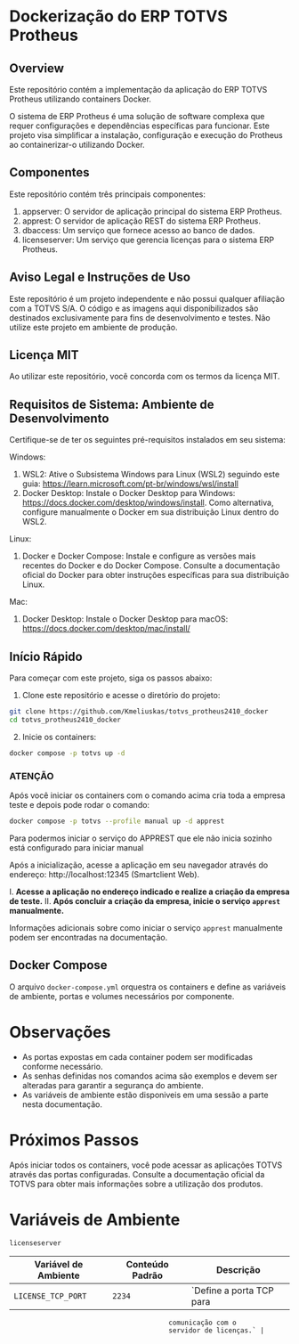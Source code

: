 # Dockerização do ERP TOTVS Protheus
## Overview
Este repositório contém a implementação da aplicação do ERP TOTVS Protheus utilizando containers Docker.

O sistema de ERP Protheus é uma solução de software complexa que requer configurações e dependências específicas para funcionar. Este projeto visa simplificar a instalação, configuração e execução do Protheus ao containerizar-o utilizando Docker.

## Componentes
Este repositório contém três principais componentes:

1. appserver: O servidor de aplicação principal do sistema ERP Protheus.
2. apprest: O servidor de aplicação REST do sistema ERP Protheus.
3. dbaccess: Um serviço que fornece acesso ao banco de dados.
4. licenseserver: Um serviço que gerencia licenças para o sistema ERP Protheus.

## Aviso Legal e Instruções de Uso
Este repositório é um projeto independente e não possui qualquer afiliação com a TOTVS S/A. O código e as imagens aqui disponibilizados são destinados exclusivamente para fins de desenvolvimento e testes. Não utilize este projeto em ambiente de produção.

## Licença MIT
Ao utilizar este repositório, você concorda com os termos da licença MIT.

## Requisitos de Sistema: Ambiente de Desenvolvimento
Certifique-se de ter os seguintes pré-requisitos instalados em seu sistema:

Windows:

  1. WSL2: Ative o Subsistema Windows para Linux (WSL2) seguindo este guia: https://learn.microsoft.com/pt-br/windows/wsl/install
  2. Docker Desktop: Instale o Docker Desktop para Windows: https://docs.docker.com/desktop/windows/install. Como alternativa, configure manualmente o Docker em sua distribuição Linux dentro do WSL2.

Linux:

  1. Docker e Docker Compose: Instale e configure as versões mais recentes do Docker e do Docker Compose. Consulte a documentação oficial do Docker para obter instruções específicas para sua distribuição Linux.
     
Mac:
  1. Docker Desktop: Instale o Docker Desktop para macOS: https://docs.docker.com/desktop/mac/install/

## Início Rápido
Para começar com este projeto, siga os passos abaixo:

1. Clone este repositório e acesse o diretório do projeto:
```bash
git clone https://github.com/Kmeliuskas/totvs_protheus2410_docker
cd totvs_protheus2410_docker
```
2. Inicie os containers:
```bash
docker compose -p totvs up -d
```
### ATENÇÃO
Após você iniciar os containers com o comando acima
cria toda a empresa teste e depois pode rodar o comando:
```bash
docker compose -p totvs --profile manual up -d apprest
```
Para podermos iniciar o serviço do APPREST que ele não inicia sozinho está configurado para iniciar manual

Após a inicialização, acesse a aplicação em seu navegador através do endereço: http://localhost:12345 (Smartclient Web).

I. **Acesse a aplicação no endereço indicado e realize a criação da empresa de teste.**
II. **Após concluir a criação da empresa, inicie o serviço `apprest` manualmente.**

Informações adicionais sobre como iniciar o serviço `apprest` manualmente podem ser encontradas na documentação.

## Docker Compose
O arquivo `docker-compose.yml` orquestra os containers e define as variáveis de ambiente, portas e volumes necessários por componente.

# Observações
- As portas expostas em cada container podem ser modificadas conforme necessário.
- As senhas definidas nos comandos acima são exemplos e devem ser alteradas para garantir a segurança do ambiente.
- As variáveis de ambiente estão disponiveis em uma sessão a parte nesta documentação.

# Próximos Passos
Após iniciar todos os containers, você pode acessar as aplicações TOTVS através das portas configuradas. Consulte a documentação oficial da TOTVS para obter mais informações sobre a utilização dos produtos.

# Variáveis de Ambiente
`licenseserver`

| Variável de Ambiente | Conteúdo Padrão | Descrição |
|----------------------|-----------------|-----------|
|`LICENSE_TCP_PORT`    | `2234`          | `Define a porta TCP para 
                                            comunicação com o 
                                            servidor de licenças.` |











